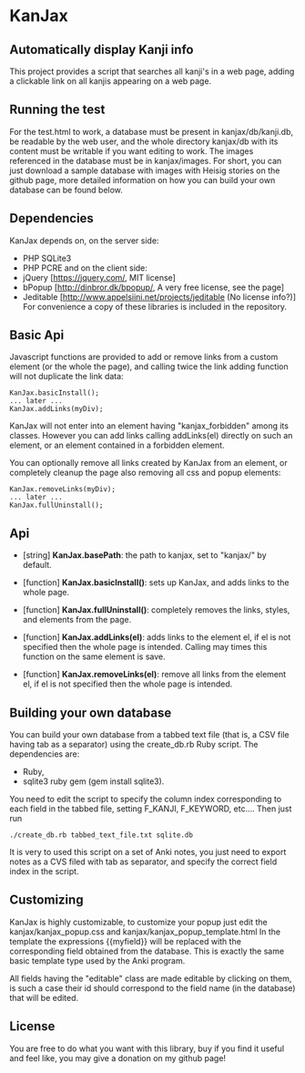 # KanJax #
## Automatically display Kanji info ##

This project provides a script that searches all kanji's in a web page, adding a clickable link on
all kanjis appearing on a web page.

## Running the test ##

For the test.html to work, a database must be present in kanjax/db/kanji.db, be readable by the web
user, and the whole directory kanjax/db with its content must be writable if you want editing to
work. The images referenced in the database must be in kanjax/images. For short, you can just
download a sample database with images with Heisig stories on the github page, more detailed
information on how you can build your own database can be found below.

## Dependencies ##

KanJax depends on, on the server side:
* PHP SQLite3
* PHP PCRE
and on the client side:
* jQuery [https://jquery.com/, MIT license]
* bPopup [http://dinbror.dk/bpopup/, A very free license, see the page]
* Jeditable [http://www.appelsiini.net/projects/jeditable (No license info?)]
For convenience a copy of these libraries is included in the repository.

## Basic Api

Javascript functions are provided to add or remove links from a custom element (or the whole the
page), and calling twice the link adding function will not duplicate the link data:
```
KanJax.basicInstall();
... later ...
KanJax.addLinks(myDiv);
```
KanJax will not enter into an element having "kanjax_forbidden" among its classes. However you can
add links calling addLinks(el) directly on such an element, or an element contained in a forbidden
element.

You can optionally remove all links created by KanJax from an element, or completely
cleanup the page also removing all css and popup elements:
```
KanJax.removeLinks(myDiv);
... later ...
KanJax.fullUninstall();
```

## Api ##

* [string] **KanJax.basePath**: the path to kanjax, set to "kanjax/" by default.

* [function] **KanJax.basicInstall()**: sets up KanJax, and adds links to the whole page.

* [function] **KanJax.fullUninstall()**: completely removes the links, styles, and elements from the
  page.

* [function] **KanJax.addLinks(el)**: adds links to the element el, if el is not specified then the
  whole page is intended. Calling may times this function on the same element is save.

* [function] **KanJax.removeLinks(el)**: remove all links from the element el, if el is not
  specified then the whole page is intended.

## Building your own database ##

You can build your own database from a tabbed text file (that is, a CSV file having tab as a
separator) using the create_db.rb Ruby script. The dependencies are:
* Ruby,
* sqlite3 ruby gem (gem install sqlite3).

You need to edit the script to specify the column index corresponding to each field in the tabbed
file, setting F_KANJI, F_KEYWORD, etc.... Then just run
```
./create_db.rb tabbed_text_file.txt sqlite.db
```

It is very to used this script on a set of Anki notes, you just need to export notes as a CVS filed
with tab as separator, and specify the correct field index in the script.

## Customizing ##

KanJax is highly customizable, to customize your popup just edit the kanjax/kanjax_popup.css and
kanjax/kanjax_popup_template.html In the template the expressions {{myfield}} will be replaced with
the corresponding field obtained from the database. This is exactly the same basic template type
used by the Anki program.

All fields having the "editable" class are made editable by clicking on them, is such a case their
id should correspond to the field name (in the database) that will be edited.

## License ##

You are free to do what you want with this library, buy if you find it useful
and feel like, you may give a donation on my github page!
